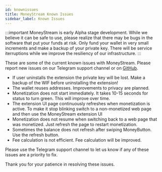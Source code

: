 ```yaml
---
id: knownissues
title: MoneyStream Known Issues
sidebar_label: Known Issues
---
```


:::important
MoneyStream is early Alpha stage development. While we believe it can be safe to use, please realize that there may be bugs in the software that put your funds at risk. Only fund your wallet in very small increments and make a backup of your private key. There will be service iterruptions while we improve the resiliency of our infrastructure.
:::

These are some of the current known issues with MoneyStream. Please report new issues on our Telegram support channel or on <a href="https://github.com/moneystreamdev/web-monetization-projects/issues">GitHub</a>.

* If user uninstalls the extension the private key will be lost. Make a backup of the WIF before uninstalling the extension!
* The wallet reuses addresses. Improvements to privacy are planned.
* Monetization does not start immediately. It takes 10-15 seconds for status to turn green. This will improve over time.
* The extension UI page continuously refreshes when monetization is active. To make it stop blinking switch to a non-monetized web page and then use the MoneyStream extension UI
* Monetization does not resume when switching back to a web page that was monetized. Just refresh the page to restart monetization.
* Sometimes the balance does not refresh after swiping MoneyButton. Use the refresh button.
* Fee calculation is not efficient. Fee calculation will be improved.

Please use the Telegram support channel to let us know if any of these issues are a priority to fix.  

Thank you for your patience in resolving these issues.